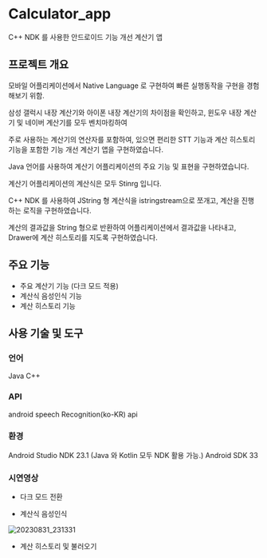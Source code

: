 # Calculator_app
C++ NDK 를 사용한 안드로이드 기능 개선 계산기 앱


## 프로젝트 개요

모바일 어플리케이션에서 Native Language 로 구현하여 빠른 실행동작을 구현을 경험해보기 위함.

삼성 갤럭시 내장 계산기와 아이폰 내장 계산기의 차이점을 확인하고, 윈도우 내장 계산기 및 네이버 계산기를 모두 벤치마킹하여

주로 사용하는 계산기의 연산자를 포함하여, 있으면 편리한 STT 기능과 계산 히스토리 기능을 포함한 기능 개선 계산기 앱을 구현하였습니다.

Java 언어를 사용하여 계산기 어플리케이션의 주요 기능 및 표현을 구현하였습니다.

계산기 어플리케이션의 계산식은 모두 Stinrg 입니다.

C++ NDK 를 사용하여 JString 형 계산식을 istringstream으로 쪼개고, 계산을 진행하는 로직을 구현하였습니다.

계산의 결과값을 String 형으로 반환하여 어플리케이션에서 결과값을 나타내고, Drawer에 계산 히스토리를 지도록 구현하였습니다.

## 주요 기능

- 주요 계산기 기능 (다크 모드 적용)
- 계산식 음성인식 기능
- 계산 히스토리 기능

## 사용 기술 및 도구

### 언어
Java
C++

### API
android speech Recognition(ko-KR) api

### 환경
Android Studio
NDK 23.1 (Java 와 Kotlin 모두 NDK 활용 가능.)
Android SDK 33

### 시연영상
- 다크 모드 전환

  
- 계산식 음성인식
  
![20230831_231331](https://github.com/Kimdeokryun/Calculator_app/assets/96904134/b634df1f-6c74-4c5c-a268-3f1907b40174)


  
- 계산 히스토리 및 불러오기

